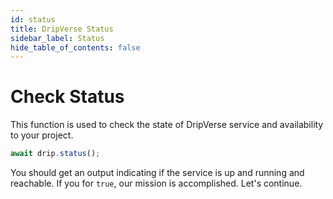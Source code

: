 ```yaml
---
id: status
title: DripVerse Status
sidebar_label: Status
hide_table_of_contents: false
---
```


# Check Status
This function is used to check the state of DripVerse service and availability to your project.

```js
await drip.status();
```

You should get an output indicating if the service is up and running and reachable. If you for `true`, our mission is accomplished. Let's continue.
